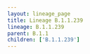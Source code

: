 ```yaml
---
layout: lineage_page
title: Lineage B.1.1.239
lineage: B.1.1.239
parent: B.1.1
children: ['B.1.1.239']
---
```

